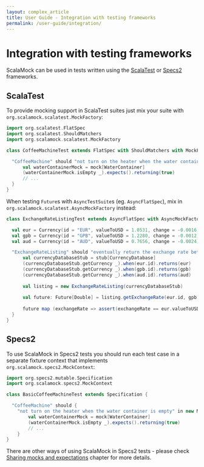 ```yaml
---
layout: complex_article
title: User Guide - Integration with testing frameworks
permalink: /user-guide/integration/
---
```


# Integration with testing frameworks

ScalaMock can be used in tests written using the [ScalaTest](http://scalatest.org) or [Specs2](http://etorreborre.github.io/specs2/) frameworks.

## ScalaTest 

To provide mocking support in ScalaTest suites just mix your suite with `org.scalamock.scalatest.MockFactory`:

```scala
import org.scalatest.FlatSpec
import org.scalatest.ShouldMatchers
import org.scalamock.scalatest.MockFactory

class CoffeeMachineTest extends FlatSpec with ShouldMatchers with MockFactory {

  "CoffeeMachine" should "not turn on the heater when the water container is empty" in {
      val waterContainerMock = mock[WaterContainer]
      (waterContainerMock.isEmpty _).expects().returning(true)
      // ...
  }
}
```

When testing `Future`s with `AsyncTestSuite`s (eg. `AsyncFlatSpec`), mix in `org.scalamock.scalatest.AsyncMockFactory` instead:

```scala
class ExchangeRateListingTest extends AsyncFlatSpec with AsyncMockFactory {

  val eur = Currency(id = "EUR", valueToUSD = 1.0531, change = -0.0016)
  val gpb = Currency(id = "GPB", valueToUSD = 1.2280, change = -0.0012)
  val aud = Currency(id = "AUD", valueToUSD = 0.7656, change = -0.0024)

  "ExchangeRateListing" should "eventually return the exchange rate between passed Currencies when getExchangeRate is invoked" in {
      val currencyDatabaseStub = stub[CurrencyDatabase]
      (currencyDatabaseStub.getCurrency _).when(eur.id).returns(eur)
      (currencyDatabaseStub.getCurrency _).when(gpb.id).returns(gpb)
      (currencyDatabaseStub.getCurrency _).when(aud.id).returns(aud)
      
      val listing = new ExchangeRateListing(currencyDatabaseStub)
      
      val future: Future[Double] = listing.getExchangeRate(eur.id, gpb.id)
      
      future map (exchangeRate => assert(exchangeRate == eur.valueToUSD / gpb.valueToUSD))
  }
}
```

## Specs2

To use ScalaMock in Specs2 tests you should run each test case in a separate fixture context that implements `org.scalamock.specs2.MockContext`:


```scala
import org.specs2.mutable.Specification
import org.scalamock.specs2.MockContext

class BasicCoffeeMachineTest extends Specification {

  "CoffeeMachine" should {
    "not turn on the heater when the water container is empty" in new MockContext {
        val waterContainerMock = mock[WaterContainer]
        (waterContainerMock.isEmpty _).expects().returning(true)
        // ...
    }
}
```
There are other ways of using ScalaMock in Specs2 tests - please check [Sharing mocks and expectations](/user-guide/sharing-specs2/) chapter for more details.

